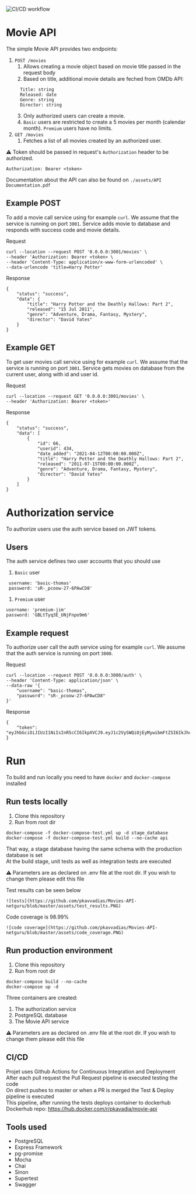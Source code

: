 ![CI/CD workflow](https://github.com/pkavvadias/Movies-API-netguru/actions/workflows/main.yml/badge.svg)
# Movie API

The simple Movie API provides two endpoints:

1. `POST /movies`
   1. Allows creating a movie object based on movie title passed in the request body
   2. Based on title, additional movie details are feched from OMDb API:
   ```
     Title: string
     Released: date
     Genre: string
     Director: string
   ```
   3. Only authorized users can create a movie.
   4. `Basic` users are restricted to create a 5 movies per month (calendar
      month). `Premium` users have no limits.
1. `GET /movies`
   1. Fetches a list of all movies created by an authorized user.

⚠️ Token should be passed in request's `Authorization` header to be authorized.

```
Authorization: Bearer <token>
```
Documentation about the API can also be found on `./assets/API Documentation.pdf`
## Example POST 

To add a movie call service using for example `curl`. We assume
that the service is running on port `3001`. Service adds movie to database
and responds with success code and movie details.  

Request

```
curl --location --request POST '0.0.0.0:3001/movies' \
--header 'Authorization: Bearer <token> \
--header 'Content-Type: application/x-www-form-urlencoded' \
--data-urlencode 'title=Harry Potter'

```

Response

```
{
    "status": "success",
    "data": {
        "title": "Harry Potter and the Deathly Hallows: Part 2",
        "released": "15 Jul 2011",
        "genre": "Adventure, Drama, Fantasy, Mystery",
        "director": "David Yates"
    }
}
```

## Example GET 

To get user movies call service using for example `curl`. We assume
that the service is running on port `3001`. Service gets movies on
database from the current user, along with id and user id.  

Request

```
curl --location --request GET '0.0.0.0:3001/movies' \
--header 'Authorization: Bearer <token>'

```

Response

```
{
    "status": "success",
    "data": [
        {
            "id": 66,
            "userid": 434,
            "date_added": "2021-04-12T00:00:00.000Z",
            "title": "Harry Potter and the Deathly Hallows: Part 2",
            "released": "2011-07-15T00:00:00.000Z",
            "genre": "Adventure, Drama, Fantasy, Mystery",
            "director": "David Yates"
        }
    ]
}
```
# Authorization service

To authorize users use the auth service based on JWT tokens.  
## Users

The auth service defines two user accounts that you should use  

1. `Basic` user

```
 username: 'basic-thomas'
 password: 'sR-_pcoow-27-6PAwCD8'
```

1. `Premium` user

```
username: 'premium-jim'
password: 'GBLtTyq3E_UNjFnpo9m6'
```
## Example request

To authorize user call the auth service using for example `curl`. We assume
that the auth service is running on port `3000`.  

Request

```
curl --location --request POST '0.0.0.0:3000/auth' \
--header 'Content-Type: application/json' \
--data-raw '{
    "username": "basic-thomas",
    "password": "sR-_pcoow-27-6PAwCD8"
}'
```

Response

```
{
    "token": "eyJhbGciOiJIUzI1NiIsInR5cCI6IkpXVCJ9.eyJ1c2VySWQiOjEyMywibmFtZSI6IkJhc2ljIFRob21hcyIsInJvbGUiOiJiYXNpYyIsImlhdCI6MTYxODIxODU1NiwiZXhwIjoxNjE4MjIwMzU2LCJpc3MiOiJodHRwczovL3d3dy5uZXRndXJ1LmNvbS8iLCJzdWIiOiIxMjMifQ.aHn18NijgXhvEqYxHXmvnqj2ONNB82KWcCGK_IX2Mqw"
}
```
# Run 
To build and run locally you need to have `docker` and `docker-compose` installed  

## Run tests locally 
1. Clone this repository   
2. Run from root dir  

```
docker-compose -f docker-compose-test.yml up -d stage_database  
docker-compose -f docker-compose-test.yml build --no-cache api  
```
That way, a stage database having the same schema with the production database is set  
At the build stage, unit tests as well as integration tests are executed  

⚠️ Parameters are as declared on .env file at the root dir. If you wish to change them please edit this file
    
Test results can be seen below   
```    
![tests](https://github.com/pkavvadias/Movies-API-netguru/blob/master/assets/test_results.PNG)  
```  
  
Code coverage is 98.99%  
  
```     
![code coverage](https://github.com/pkavvadias/Movies-API-netguru/blob/master/assets/code_coverage.PNG)
```

## Run production environment
1. Clone this repository  
2. Run from root dir  

```
docker-compose build --no-cache  
docker-compose up -d  
```
Three containers are created:  
1. The authorization service
2. PostgreSQL database
3. The Movie API service

⚠️ Parameters are as declared on .env file at the root dir. If you wish to change them please edit this file  

## CI/CD
Projet uses Github Actions for Continuous Integration and Deployment    
After each pull request the Pull Request pipeline is executed testing the code  
On direct pushes to master or when a PR is merged the Test & Deploy pipeline is executed  
This pipeline, after running the tests deploys container to dockerhub  
Dockerhub repo: https://hub.docker.com/r/pkavadia/movie-api 

## Tools used

- PostgreSQL
- Express Framework
- pg-promise
- Mocha
- Chai
- Sinon
- Supertest
- Swagger

